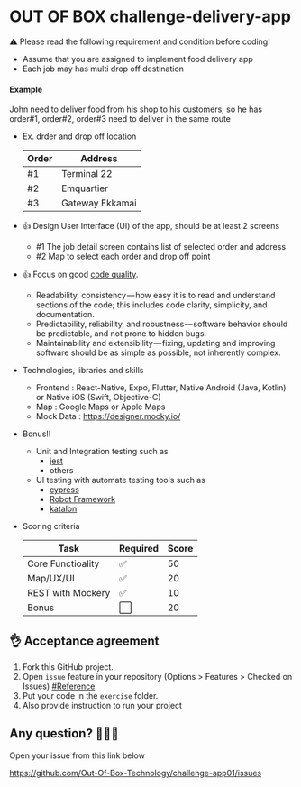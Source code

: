 # OUT OF BOX challenge-delivery-app

:warning: Please read the following requirement and condition before coding!
- Assume that you are assigned to implement food delivery app
- Each job may has multi drop off destination

#### Example
John need to deliver food from his shop to his customers, so he has order#1, order#2, order#3 need to deliver in the same route
    
- Ex. drder and drop off location 
    
    |Order|Address|
    |-|-|
    |#1|Terminal 22|
    |#2|Emquartier|
    |#3|Gateway Ekkamai|

- :+1: Design User Interface (UI) of the app, should be at least 2 screens
  - #1 The job detail screen contains list of selected order and address
  - #2 Map to select each order and drop off point
- :+1: Focus on good [code quality](https://medium.com/@mkt_43322/why-is-code-quality-such-a-big-deal-for-developers-91bdace85d44).
  - Readability, consistency — how easy it is to read and understand sections of the code; this includes code clarity, simplicity, and documentation.
  - Predictability, reliability, and robustness — software behavior should be predictable, and not prone to hidden bugs.
  - Maintainability and extensibility — fixing, updating and improving software should be as simple as possible, not inherently complex.
- Technologies, libraries and skills
  - Frontend : React-Native, Expo, Flutter, Native Android (Java, Kotlin) or Native iOS (Swift, Objective-C)
  - Map : Google Maps or Apple Maps
  - Mock Data : https://designer.mocky.io/
- Bonus!!
    - Unit and Integration testing such as
        - [jest](https://jestjs.io/)
        - others
    - UI testing with automate testing tools such as
       - [cypress](https://www.cypress.io/)
       - [Robot Framework](https://robotframework.org/)
       - [katalon](https://www.katalon.com/)
    
- Scoring criteria

    |Task|Required|Score|
    |-|-|-|
    |Core Functioality|:white_check_mark:|50|
    |Map/UX/UI|:white_check_mark:|20|
    |REST with Mockery|:white_check_mark:|10|
    |Bonus|:white_large_square:|20|


:ok_hand: Acceptance agreement
---

1. Fork this GitHub project.
2. Open `issue` feature in your repository (Options > Features > Checked on Issues) [#Reference](https://softwareengineering.stackexchange.com/questions/179468/forking-a-repo-on-github-but-allowing-new-issues-on-the-fork)
3. Put your code in the `exercise` folder.
4. Also provide instruction to run your project

Any question? :see_no_evil::hear_no_evil::speak_no_evil:
---
Open your issue from this link below

https://github.com/Out-Of-Box-Technology/challenge-app01/issues

